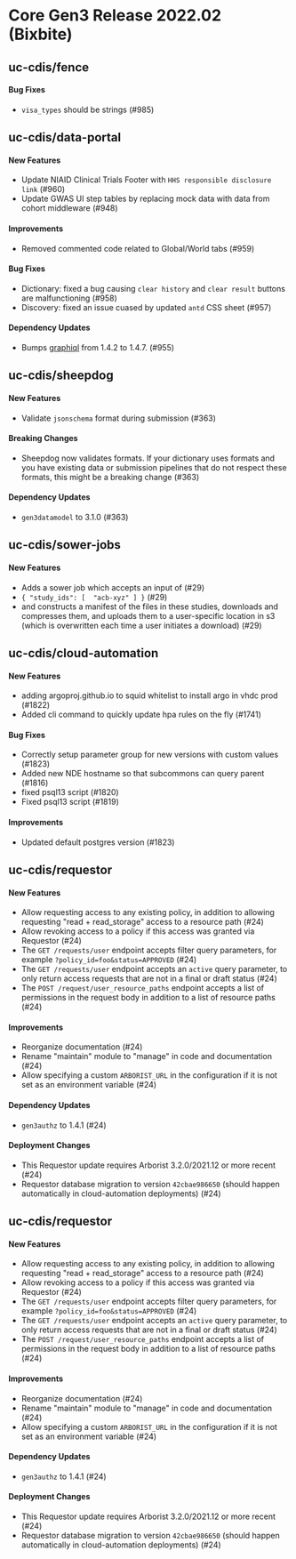 # Core Gen3 Release 2022.02 (Bixbite)

## uc-cdis/fence

#### Bug Fixes
  - `visa_types` should be strings (#985)

## uc-cdis/data-portal

#### New Features
  - Update NIAID Clinical Trials Footer with `HHS responsible disclosure link` 
    (#960)
  - Update GWAS UI step tables by replacing mock data with data from cohort 
    middleware (#948)

#### Improvements
  - Removed commented code related to Global/World tabs (#959)

#### Bug Fixes
  - Dictionary: fixed a bug causing `clear history` and `clear result` buttons 
    are malfunctioning (#958)
  - Discovery: fixed an issue cuased by updated `antd` CSS sheet (#957)

#### Dependency Updates
  - Bumps [graphiql](https://github.com/graphql/graphiql) from 1.4.2 to 1.4.7. 
    (#955)

## uc-cdis/sheepdog

#### New Features
  - Validate `jsonschema` format during submission (#363)

#### Breaking Changes
  - Sheepdog now validates formats. If your dictionary uses formats and you 
    have existing data or submission pipelines that do not respect these 
    formats, this might be a breaking change (#363)

#### Dependency Updates
  - `gen3datamodel` to 3.1.0 (#363)

## uc-cdis/sower-jobs

#### New Features
  - Adds a sower job which accepts an input of (#29)
  - `{ "study_ids": [  "acb-xyz" ] }` (#29)
  - and constructs a manifest of the files in these studies, downloads and 
    compresses them, and uploads them to a user-specific location in s3 (which 
    is overwritten each time a user initiates a download) (#29)

## uc-cdis/cloud-automation

#### New Features
  - adding argoproj.github.io to squid whitelist to install argo in vhdc prod 
    (#1822)
  - Added cli command to quickly update hpa rules on the fly (#1741)

#### Bug Fixes
  - Correctly setup parameter group for new versions with custom values (#1823)
  - Added new NDE hostname so that subcommons can query parent (#1816)
  - fixed psql13 script (#1820)
  - Fixed psql13 script (#1819)

#### Improvements
  - Updated default postgres version (#1823)

## uc-cdis/requestor

#### New Features
  - Allow requesting access to any existing policy, in addition to allowing 
    requesting "read + read_storage" access to a resource path (#24)
  - Allow revoking access to a policy if this access was granted via Requestor 
    (#24)
  - The `GET /requests/user` endpoint accepts filter query parameters, for 
    example `?policy_id=foo&status=APPROVED` (#24)
  - The `GET /requests/user` endpoint accepts an `active` query parameter, to 
    only return access requests that are not in a final or draft status (#24)
  - The `POST /request/user_resource_paths` endpoint accepts a list of 
    permissions in the request body in addition to a list of resource paths 
    (#24)

#### Improvements
  - Reorganize documentation (#24)
  - Rename "maintain" module to "manage" in code and documentation (#24)
  - Allow specifying a custom `ARBORIST_URL` in the configuration if it is not 
    set as an environment variable (#24)

#### Dependency Updates
  - `gen3authz` to 1.4.1 (#24)

#### Deployment Changes
  - This Requestor update requires Arborist 3.2.0/2021.12 or more recent (#24)
  - Requestor database migration to version `42cbae986650` (should happen 
    automatically in cloud-automation deployments) (#24)

## uc-cdis/requestor

#### New Features
  - Allow requesting access to any existing policy, in addition to allowing 
    requesting "read + read_storage" access to a resource path (#24)
  - Allow revoking access to a policy if this access was granted via Requestor 
    (#24)
  - The `GET /requests/user` endpoint accepts filter query parameters, for 
    example `?policy_id=foo&status=APPROVED` (#24)
  - The `GET /requests/user` endpoint accepts an `active` query parameter, to 
    only return access requests that are not in a final or draft status (#24)
  - The `POST /request/user_resource_paths` endpoint accepts a list of 
    permissions in the request body in addition to a list of resource paths 
    (#24)

#### Improvements
  - Reorganize documentation (#24)
  - Rename "maintain" module to "manage" in code and documentation (#24)
  - Allow specifying a custom `ARBORIST_URL` in the configuration if it is not 
    set as an environment variable (#24)

#### Dependency Updates
  - `gen3authz` to 1.4.1 (#24)

#### Deployment Changes
  - This Requestor update requires Arborist 3.2.0/2021.12 or more recent (#24)
  - Requestor database migration to version `42cbae986650` (should happen 
    automatically in cloud-automation deployments) (#24)

